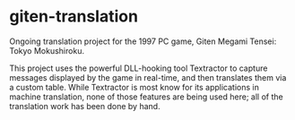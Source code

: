 # giten-translation
Ongoing translation project for the 1997 PC game, Giten Megami Tensei: Tokyo Mokushiroku.

This project uses the powerful DLL-hooking tool Textractor to capture messages displayed by the game in real-time, and then translates them via a custom table. While Textractor is most know for its applications in machine translation, none of those features are being used here; all of the translation work has been done by hand.
